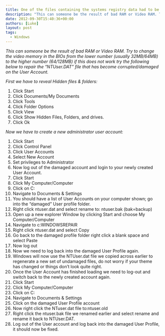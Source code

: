 ```yaml
---
title: One of the files containing the systems registry data had to be recovered
description: "This can someone be the result of bad RAM or Video RAM. Try to change the video memory in the BIOs from the lower number usually 32MB/64MB to the higher..."
date: 2012-09-30T15:40:36+00:00
authors: [Luke]
layout: post
tags:
  - Windows
---
```

_This can someone be the result of bad RAM or Video RAM. Try to change the video memory in the BIOs from the lower number (usually 32MB/64MB) to the higher number (64/128MB) if this does not work try the following below to repair the “NTUser.DAT” file that has become corrupted/damaged on the User Account._

_First we have to reveal Hidden files & folders:_

<ol start="1">
  <li>
    Click Start
  </li>
  <li>
    Click Documents/My Documents
  </li>
  <li>
    Click Tools
  </li>
  <li>
    Click Folder Options
  </li>
  <li>
    Click View
  </li>
  <li>
    Click Show Hidden Files, Folders, and drives.
  </li>
  <li>
    Click Ok
  </li>
</ol>

_Now we have to create a new administrator user account:_

<ol start="1">
  <li>
    Click Start
  </li>
  <li>
    Click Control Panel
  </li>
  <li>
    Click User Accounts
  </li>
  <li>
    Select New Account
  </li>
  <li>
    Set privileges to Administrator
  </li>
  <li>
    Now log out of the damaged account and login to your newly created User Account.
  </li>
  <li>
    Click Start
  </li>
  <li>
    Click My Computer/Computer
  </li>
  <li>
    Click on C:
  </li>
  <li>
    Navigate to Documents & Settings
  </li>
  <li>
    You should have a list of User Accounts on your computer shown; go into the “damaged” User profile folder.
  </li>
  <li>
    Right click ntuser.dat and select rename to: ntuser.bak (bak=backup)
  </li>
  <li>
    Open up a new explorer Window by clicking Start and choose My Computer/Computer
  </li>
  <li>
    Navigate to c:WINDOWSREPAIR
  </li>
  <li>
    Right click ntuser.dat and select Copy
  </li>
  <li>
    Go back to the damaged profile folder right click a blank space and select Paste
  </li>
  <li>
    Now log out
  </li>
  <li>
    Now we need to log back into the damaged User Profile again.
  </li>
  <li>
    Windows will now use the NTUser.dat file we copied across earlier to regenerate a new set of undamaged files, do not worry if your theme has changed or things don’t look quite right.
  </li>
  <li>
    Once the User Account has finished loading we need to log-out and switch back to the newly created account again.
  </li>
  <li>
    Click Start
  </li>
  <li>
    Click My Computer/Computer
  </li>
  <li>
    Click on C:
  </li>
  <li>
    Navigate to Documents & Settings
  </li>
  <li>
    Click on the damaged User Profile account
  </li>
  <li>
    Now right click the NTuser.dat file to:ntuser.old
  </li>
  <li>
    Right click the ntuser.bak file we renamed earlier and select rename and rename it back to NTUser.DAT.
  </li>
  <li>
    Log out of the User account and log back into the damaged User Profile, it should now be fixed.
  </li>
</ol>